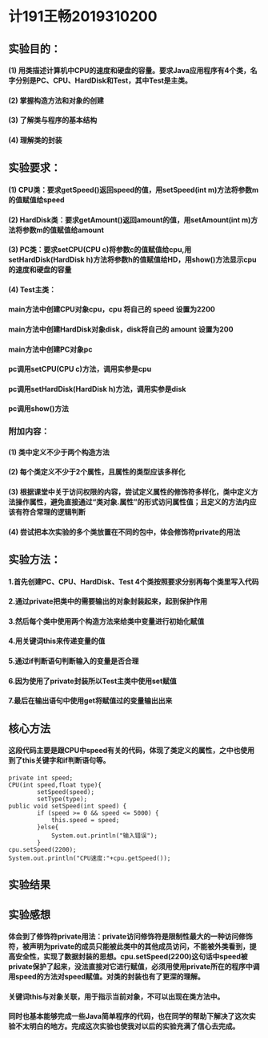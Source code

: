 # 计191王畅2019310200
## 实验目的：
#### (1) 用类描述计算机中CPU的速度和硬盘的容量。要求Java应用程序有4个类，名字分别是PC、CPU、HardDisk和Test，其中Test是主类。
#### (2) 掌握构造方法和对象的创建
#### (3) 了解类与程序的基本结构
#### (4) 理解类的封装
## 实验要求：
#### (1) CPU类：要求getSpeed()返回speed的值，用setSpeed(int m)方法将参数m的值赋值给speed
#### (2) HardDisk类：要求getAmount()返回amount的值，用setAmount(int m)方法将参数m的值赋值给amount
#### (3) PC类：要求setCPU(CPU c)将参数c的值赋值给cpu,用setHardDisk(HardDisk h)方法将参数h的值赋值给HD，用show()方法显示cpu的速度和硬盘的容量
#### (4) Test主类：
#### main方法中创建CPU对象cpu，cpu 将自己的 speed 设置为2200
#### main方法中创建HardDisk对象disk，disk将自己的 amount 设置为200
#### main方法中创建PC对象pc
#### pc调用setCPU(CPU c)方法，调用实参是cpu
#### pc调用setHardDisk(HardDisk h)方法，调用实参是disk
#### pc调用show()方法
### 附加内容：
#### (1) 类中定义不少于两个构造方法
#### (2) 每个类定义不少于2个属性，且属性的类型应该多样化
#### (3) 根据课堂中关于访问权限的内容，尝试定义属性的修饰符多样化，类中定义方法操作属性，避免直接通过“类对象.属性”的形式访问属性值；且定义的方法内应该有符合常理的逻辑判断
#### (4) 尝试把本次实验的多个类放置在不同的包中，体会修饰符private的用法

## 实验方法：
#### 1.首先创建PC、CPU、HardDisk、Test 4个类按照要求分别再每个类里写入代码
#### 2.通过private把类中的需要输出的对象封装起来，起到保护作用
#### 3.然后每个类中使用两个构造方法来给类中变量进行初始化赋值
#### 4.用关键词this来传递变量的值
#### 5.通过if判断语句判断输入的变量是否合理
#### 6.因为使用了private封装所以Test主类中使用set赋值
#### 7.最后在输出语句中使用get将赋值过的变量输出出来
## 核心方法
#### 这段代码主要是跟CPU中speed有关的代码，体现了类定义的属性，之中也使用到了this关键字和if判断语句等。
```
private int speed;
CPU(int speed,float type){
        setSpeed(speed);
        setType(type);
public void setSpeed(int speed) {
        if (speed >= 0 && speed <= 5000) {
            this.speed = speed;
        }else{
            System.out.println("输入错误");
        }
cpu.setSpeed(2200);
System.out.println("CPU速度:"+cpu.getSpeed());
```
## 实验结果

## 实验感想
#### 体会到了修饰符private用法：private访问修饰符是限制性最大的一种访问修饰符，被声明为private的成员只能被此类中的其他成员访问，不能被外类看到，提高安全性，实现了数据封装的思想。cpu.setSpeed(2200)这句话中speed被private保护了起来，没法直接对它进行赋值，必须用使用private所在的程序中调用speed的方法对speed赋值。对类的封装也有了更深的理解。
#### 关键词this与对象关联，用于指示当前对象，不可以出现在类方法中。
#### 同时也基本能够完成一些Java简单程序的代码，也在同学的帮助下解决了这次实验不太明白的地方。完成这次实验也使我对以后的实验充满了信心去完成。

